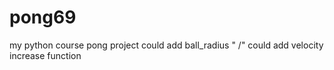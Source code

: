 # pong69
my python course pong project
could add ball_radius " /"
could add velocity increase function
